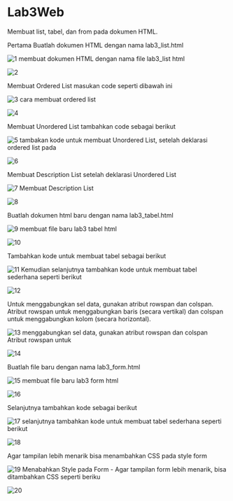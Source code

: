 # Lab3Web

Membuat list, tabel, dan from pada dokumen HTML.

Pertama Buatlah dokumen HTML dengan nama lab3_list.html

![1 membuat dokumen HTML dengan nama file lab3_list html](https://user-images.githubusercontent.com/81820513/115063372-aec1d400-9f15-11eb-81f2-a316663f8fe8.PNG)

![2](https://user-images.githubusercontent.com/81820513/115063555-edf02500-9f15-11eb-86b6-e85673ff5cea.PNG)

Membuat Ordered List masukan code seperti dibawah ini

![3 cara membuat ordered list](https://user-images.githubusercontent.com/81820513/115063592-f6486000-9f15-11eb-8ef7-cf89445c3943.PNG)

![4](https://user-images.githubusercontent.com/81820513/115063858-563f0680-9f16-11eb-99e1-0569ae99aa06.PNG)

Membuat Unordered List tambahkan code sebagai  berikut

![5 tambakan kode untuk membuat Unordered List, setelah deklarasi ordered list pada](https://user-images.githubusercontent.com/81820513/115063927-6e168a80-9f16-11eb-9462-4c01743a33e7.PNG)

![6](https://user-images.githubusercontent.com/81820513/115063939-7242a800-9f16-11eb-8003-df64ffad43ab.PNG)

Membuat Description List setelah deklarasi Unordered List

![7 Membuat Description List](https://user-images.githubusercontent.com/81820513/115064083-b46be980-9f16-11eb-9d57-446d32fabf71.PNG)

![8](https://user-images.githubusercontent.com/81820513/115064105-bb92f780-9f16-11eb-9433-5c4282c6943f.PNG)

Buatlah dokumen html baru dengan nama lab3_tabel.html

![9 membuat file baru lab3 tabel html](https://user-images.githubusercontent.com/81820513/115064517-33f9b880-9f17-11eb-9af8-5ec7a082f7b9.PNG)

![10](https://user-images.githubusercontent.com/81820513/115065038-d9ad2780-9f17-11eb-82bc-af9887e25e86.PNG)

Tambahkan kode untuk membuat tabel sebagai berikut

![11 Kemudian selanjutnya tambahkan kode untuk membuat tabel sederhana seperti berikut](https://user-images.githubusercontent.com/81820513/115064850-9f438a80-9f17-11eb-8370-c0a801809090.PNG)

![12](https://user-images.githubusercontent.com/81820513/115064863-a4083e80-9f17-11eb-95bb-13305ef4814a.PNG)

Untuk menggabungkan sel data, gunakan atribut rowspan dan colspan. Atribut rowspan untuk menggabungkan baris (secara vertikal) dan colspan untuk menggabungkan kolom (secara horizontal).

![13 menggabungkan sel data, gunakan atribut rowspan dan colspan  Atribut rowspan untuk](https://user-images.githubusercontent.com/81820513/115065090-eaf63400-9f17-11eb-9aff-f5c3f6d444a8.PNG)

![14](https://user-images.githubusercontent.com/81820513/115065107-efbae800-9f17-11eb-8533-68a9ecf03822.PNG)

Buatlah file baru dengan nama lab3_form.html

![15 membuat file baru lab3 form html](https://user-images.githubusercontent.com/81820513/115065365-3dcfeb80-9f18-11eb-90a1-db5c3aea2dbf.PNG)

![16](https://user-images.githubusercontent.com/81820513/115065380-42949f80-9f18-11eb-9c8d-ea93370c6326.PNG)

Selanjutnya tambahkan kode sebagai berikut

![17 selanjutnya tambahkan kode untuk membuat tabel sederhana seperti berikut](https://user-images.githubusercontent.com/81820513/115065561-78398880-9f18-11eb-81b9-d617d429a71e.PNG)

![18](https://user-images.githubusercontent.com/81820513/115065578-7d96d300-9f18-11eb-9ac6-a437b71351e4.PNG)

Agar tampilan lebih menarik bisa menambahkan CSS pada style form

![19 Menabahkan Style pada Form - Agar tampilan form lebih menarik, bisa ditambahkan CSS seperti beriku](https://user-images.githubusercontent.com/81820513/115066005-1a597080-9f19-11eb-96ae-27325c3e65f7.PNG)

![20](https://user-images.githubusercontent.com/81820513/115066026-22191500-9f19-11eb-88f3-2acc332a6ae6.PNG)
